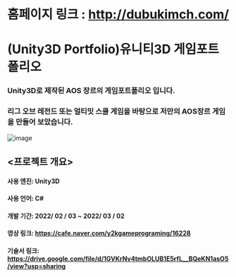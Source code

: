 # 홈페이지 링크 : http://dubukimch.com/
# (Unity3D Portfolio)유니티3D 게임포트폴리오

### Unity3D로 제작된 AOS 장르의 게임포트폴리오 입니다.

### 리그 오브 레전드 또는 얼티밋 스쿨 게임을 바탕으로 저만의 AOS장르 게임을 만들어 보았습니다.
![image](https://github.com/user-attachments/assets/3a113373-0aad-4ea0-870e-7f5b4beb24db)


## <프로젝트 개요>
#### 사용 엔진: Unity3D
#### 사용 언어: C#
#### 개발 기간: 2022/ 02 / 03 ~ 2022/ 03 / 02
#### 영상 링크: https://cafe.naver.com/y2kgameprograming/16228
#### 기술서 링크: https://drive.google.com/file/d/1GVKrNv4tmbOLUB1E5rfL__BQeKN1asO5/view?usp=sharing
